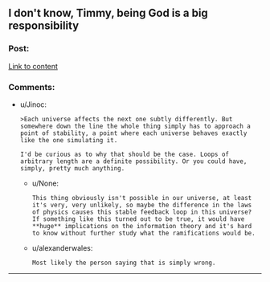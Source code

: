 ## I don't know, Timmy, being God is a big responsibility

### Post:

[Link to content]()

### Comments:

- u/Jinoc:
  ```
  >Each universe affects the next one subtly differently. But somewhere down the line the whole thing simply has to approach a point of stability, a point where each universe behaves exactly like the one simulating it.

  I'd be curious as to why that should be the case. Loops of arbitrary length are a definite possibility. Or you could have, simply, pretty much anything.
  ```

  - u/None:
    ```
    This thing obviously isn't possible in our universe, at least it's very, very unlikely, so maybe the difference in the laws of physics causes this stable feedback loop in this universe? If something like this turned out to be true, it would have **huge** implications on the information theory and it's hard to know without further study what the ramifications would be.
    ```

  - u/alexanderwales:
    ```
    Most likely the person saying that is simply wrong.
    ```

---

